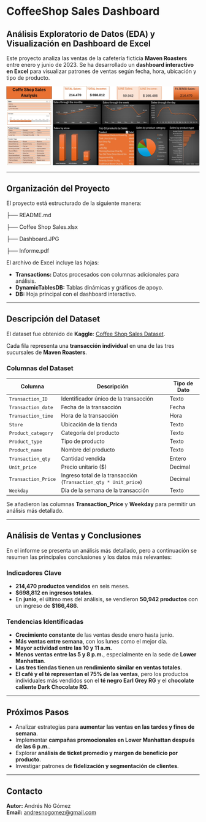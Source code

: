 # CoffeeShop Sales Dashboard  

## Análisis Exploratorio de Datos (EDA) y Visualización en Dashboard de Excel  

Este proyecto analiza las ventas de la cafetería ficticia **Maven Roasters** entre enero y junio de 2023. Se ha desarrollado un **dashboard interactivo en Excel** para visualizar patrones de ventas según fecha, hora, ubicación y tipo de producto. 


![Final Dashboard](Dashboard.JPG)

---

## Organización del Proyecto  

El proyecto está estructurado de la siguiente manera:  

├── README.md   

├── Coffee Shop Sales.xlsx 

├── Dashboard.JPG    

├── Informe.pdf    

El archivo de Excel incluye las hojas:  

- **Transactions:** Datos procesados con columnas adicionales para análisis.  
- **DynamicTablesDB:** Tablas dinámicas y gráficos de apoyo.  
- **DB:** Hoja principal con el dashboard interactivo.  

---

## Descripción del Dataset  

El dataset fue obtenido de **Kaggle**: [Coffee Shop Sales Dataset](https://www.kaggle.com/datasets/f02d450f34d1dda2c29da2c31e4650dd98562f4887f4dbb1b7b3cd9ec3348191?select=Coffee+Shop+Sales.xlsx).  

Cada fila representa una **transacción individual** en una de las tres sucursales de **Maven Roasters**.  

### Columnas del Dataset  

| Columna            | Descripción | Tipo de Dato |
|--------------------|------------|-------------|
| `Transaction_ID`  | Identificador único de la transacción | Texto |
| `Transaction_date` | Fecha de la transacción | Fecha |
| `Transaction_time` | Hora de la transacción | Hora |
| `Store`           | Ubicación de la tienda | Texto |
| `Product_category` | Categoría del producto | Texto |
| `Product_type`    | Tipo de producto | Texto |
| `Product_name`    | Nombre del producto | Texto |
| `Transaction_qty` | Cantidad vendida | Entero |
| `Unit_price`      | Precio unitario ($) | Decimal |
| `Transaction_Price` | Ingreso total de la transacción (`Transaction_qty * Unit_price`) | Decimal |
| `Weekday`        | Día de la semana de la transacción | Texto |

Se añadieron las columnas **Transaction_Price** y **Weekday** para permitir un análisis más detallado.

---

## Análisis de Ventas y Conclusiones  

En el informe se presenta un análisis más detallado, pero a continuación se resumen las principales conclusiones y los datos más relevantes:

### Indicadores Clave  

- **214,470 productos vendidos** en seis meses.  
- **$698,812 en ingresos totales**.  
- En **junio**, el último mes del análisis, se vendieron **50,942 productos** con un ingreso de **$166,486**.  

### Tendencias Identificadas  

- **Crecimiento constante** de las ventas desde enero hasta junio.  
- **Más ventas entre semana**, con los lunes como el mejor día.  
- **Mayor actividad entre las 10 y 11 a.m.**  
- **Menos ventas entre las 5 y 8 p.m.**, especialmente en la sede de **Lower Manhattan**.  
- **Las tres tiendas tienen un rendimiento similar en ventas totales**.  
- **El café y el té representan el 75% de las ventas**, pero los productos individuales más vendidos son el **té negro Earl Grey RG** y el **chocolate caliente Dark Chocolate RG**.  

---

## Próximos Pasos  

- Analizar estrategias para **aumentar las ventas en las tardes y fines de semana**.  
- Implementar **campañas promocionales en Lower Manhattan después de las 6 p.m.**.  
- Explorar **análisis de ticket promedio y margen de beneficio por producto**.  
- Investigar patrones de **fidelización y segmentación de clientes**.  

---

## Contacto  

**Autor:** Andrés Nó Gómez  
**Email:** andresnogomez@gmail.com  


